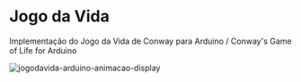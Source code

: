 # Jogo da Vida

Implementação do Jogo da Vida de Conway para Arduino / Conway's Game of Life for Arduino

![jogodavida-arduino-animacao-display](https://cloud.githubusercontent.com/assets/29751/18586675/25ffb0d6-7bf4-11e6-91f4-e4b254dc3dc0.gif)
